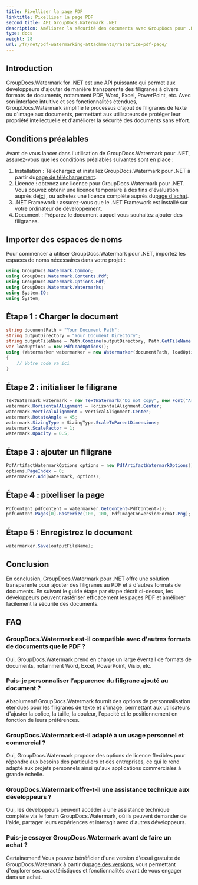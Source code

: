 ```yaml
---
title: Pixelliser la page PDF
linktitle: Pixelliser la page PDF
second_title: API GroupDocs.Watermark .NET
description: Améliorez la sécurité des documents avec GroupDocs pour .NET. Ajoutez des filigranes aux PDF et à d’autres formats de manière transparente.
type: docs
weight: 28
url: /fr/net/pdf-watermarking-attachments/rasterize-pdf-page/
---
```

## Introduction
GroupDocs.Watermark for .NET est une API puissante qui permet aux développeurs d'ajouter de manière transparente des filigranes à divers formats de documents, notamment PDF, Word, Excel, PowerPoint, etc. Avec son interface intuitive et ses fonctionnalités étendues, GroupDocs.Watermark simplifie le processus d'ajout de filigranes de texte ou d'image aux documents, permettant aux utilisateurs de protéger leur propriété intellectuelle et d'améliorer la sécurité des documents sans effort.
## Conditions préalables
Avant de vous lancer dans l'utilisation de GroupDocs.Watermark pour .NET, assurez-vous que les conditions préalables suivantes sont en place :
1. Installation : Téléchargez et installez GroupDocs.Watermark pour .NET à partir du[page de téléchargement](https://releases.groupdocs.com/Watermark/net/).
2.  Licence : obtenez une licence pour GroupDocs.Watermark pour .NET. Vous pouvez obtenir une licence temporaire à des fins d'évaluation auprès de[ici](https://purchase.groupdocs.com/temporary-license/) , ou achetez une licence complète auprès du[page d'achat](https://purchase.groupdocs.com/buy).
3. .NET Framework : assurez-vous que le .NET Framework est installé sur votre ordinateur de développement.
4. Document : Préparez le document auquel vous souhaitez ajouter des filigranes.

## Importer des espaces de noms
Pour commencer à utiliser GroupDocs.Watermark pour .NET, importez les espaces de noms nécessaires dans votre projet :
```csharp
using GroupDocs.Watermark.Common;
using GroupDocs.Watermark.Contents.Pdf;
using GroupDocs.Watermark.Options.Pdf;
using GroupDocs.Watermark.Watermarks;
using System.IO;
using System;
```
## Étape 1 : Charger le document
```csharp
string documentPath = "Your Document Path";
string outputDirectory = "Your Document Directory";
string outputFileName = Path.Combine(outputDirectory, Path.GetFileName(documentPath));
var loadOptions = new PdfLoadOptions();
using (Watermarker watermarker = new Watermarker(documentPath, loadOptions))
{
    // Votre code va ici
}
```
## Étape 2 : initialiser le filigrane
```csharp
TextWatermark watermark = new TextWatermark("Do not copy", new Font("Arial", 8));
watermark.HorizontalAlignment = HorizontalAlignment.Center;
watermark.VerticalAlignment = VerticalAlignment.Center;
watermark.RotateAngle = 45;
watermark.SizingType = SizingType.ScaleToParentDimensions;
watermark.ScaleFactor = 1;
watermark.Opacity = 0.5;
```
## Étape 3 : ajouter un filigrane
```csharp
PdfArtifactWatermarkOptions options = new PdfArtifactWatermarkOptions();
options.PageIndex = 0;
watermarker.Add(watermark, options);
```
## Étape 4 : pixelliser la page
```csharp
PdfContent pdfContent = watermarker.GetContent<PdfContent>();
pdfContent.Pages[0].Rasterize(100, 100, PdfImageConversionFormat.Png);
```
## Étape 5 : Enregistrez le document
```csharp
watermarker.Save(outputFileName);
```

## Conclusion
En conclusion, GroupDocs.Watermark pour .NET offre une solution transparente pour ajouter des filigranes au PDF et à d'autres formats de documents. En suivant le guide étape par étape décrit ci-dessus, les développeurs peuvent rastériser efficacement les pages PDF et améliorer facilement la sécurité des documents.
## FAQ
### GroupDocs.Watermark est-il compatible avec d'autres formats de documents que le PDF ?
Oui, GroupDocs.Watermark prend en charge un large éventail de formats de documents, notamment Word, Excel, PowerPoint, Visio, etc.
### Puis-je personnaliser l’apparence du filigrane ajouté au document ?
Absolument! GroupDocs.Watermark fournit des options de personnalisation étendues pour les filigranes de texte et d'image, permettant aux utilisateurs d'ajuster la police, la taille, la couleur, l'opacité et le positionnement en fonction de leurs préférences.
### GroupDocs.Watermark est-il adapté à un usage personnel et commercial ?
Oui, GroupDocs.Watermark propose des options de licence flexibles pour répondre aux besoins des particuliers et des entreprises, ce qui le rend adapté aux projets personnels ainsi qu'aux applications commerciales à grande échelle.
### GroupDocs.Watermark offre-t-il une assistance technique aux développeurs ?
Oui, les développeurs peuvent accéder à une assistance technique complète via le forum GroupDocs.Watermark, où ils peuvent demander de l'aide, partager leurs expériences et interagir avec d'autres développeurs.
### Puis-je essayer GroupDocs.Watermark avant de faire un achat ?
Certainement! Vous pouvez bénéficier d'une version d'essai gratuite de GroupDocs.Watermark à partir du[page des versions](https://releases.groupdocs.com/), vous permettant d'explorer ses caractéristiques et fonctionnalités avant de vous engager dans un achat.
